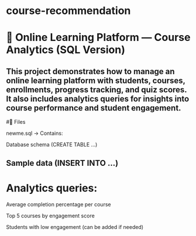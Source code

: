 # course-recommendation
# 📘 Online Learning Platform — Course Analytics (SQL Version)

This project demonstrates how to manage an online learning platform with students, courses, enrollments, progress tracking, and quiz scores. It also includes analytics queries for insights into course performance and student engagement.
------------------------------------------------------------------------------

#📂 Files

newme.sql → Contains:

Database schema (CREATE TABLE …)

Sample data (INSERT INTO …)
-----------------------------------------------------------------------------------------------

# Analytics queries:

Average completion percentage per course

Top 5 courses by engagement score

Students with low engagement (can be added if needed)
